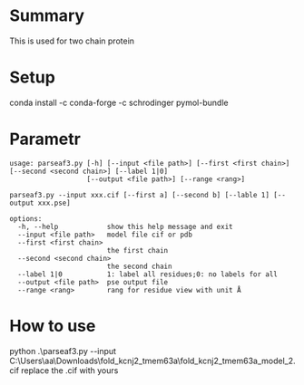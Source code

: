 # Summary
This is used for two chain protein
# Setup
conda install -c conda-forge -c schrodinger pymol-bundle
# Parametr
```
usage: parseaf3.py [-h] [--input <file path>] [--first <first chain>] [--second <second chain>] [--label 1|0]
                   [--output <file path>] [--range <rang>]

parseaf3.py --input xxx.cif [--first a] [--second b] [--lable 1] [--output xxx.pse]

options:
  -h, --help            show this help message and exit
  --input <file path>   model file cif or pdb
  --first <first chain>
                        the first chain
  --second <second chain>
                        the second chain
  --label 1|0           1: label all residues;0: no labels for all
  --output <file path>  pse output file
  --range <rang>        rang for residue view with unit Å
```

# How to use
python .\parseaf3.py --input C:\Users\aa\Downloads\fold_kcnj2_tmem63a\fold_kcnj2_tmem63a_model_2.cif
replace the .cif with yours
 
